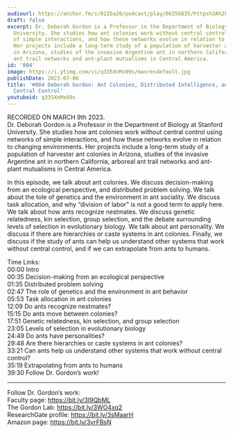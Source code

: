 ```yaml
---
audiourl: https://anchor.fm/s/822ba20/podcast/play/66256835/https%3A%2F%2Fd3ctxlq1ktw2nl.cloudfront.net%2Fstaging%2F2023-2-9%2Ff2e882ad-e930-b829-f2ae-50058a152f07.m4a
draft: false
excerpt: Dr. Deborah Gordon is a Professor in the Department of Biology at Stanford
  University. She studies how ant colonies work without central control using networks
  of simple interactions, and how these networks evolve in relation to changing environments.
  Her projects include a long-term study of a population of harvester ant colonies
  in Arizona, studies of the invasive Argentine ant in northern California, arboreal
  ant trail networks and ant-plant mutualisms in Central America.
id: '804'
image: https://i.ytimg.com/vi/q335XnMx09s/maxresdefault.jpg
publishDate: 2023-07-06
title: '#804 Deborah Gordon: Ant Colonies, Distributed Intelligence, and Systems Without
  Central Control'
youtubeid: q335XnMx09s
---
```

<div class="timelinks">

RECORDED ON MARCH 9th 2023.  
Dr. Deborah Gordon is a Professor in the Department of Biology at Stanford University. She studies how ant colonies work without central control using networks of simple interactions, and how these networks evolve in relation to changing environments. Her projects include a long-term study of a population of harvester ant colonies in Arizona, studies of the invasive Argentine ant in northern California, arboreal ant trail networks and ant-plant mutualisms in Central America.

In this episode, we talk about ant colonies. We discuss decision-making from an ecological perspective, and distributed problem solving. We talk about the tole of genetics and the environment in ant sociality. We discuss task allocation, and why “division of labor” is not a good term to apply here. We talk about how ants recognize nestmates. We discuss genetic relatedness, kin selection, group selection, and the debate surrounding levels of selection in evolutionary biology. We talk about ant personality. We discuss if there are hierarchies or caste systems in ant colonies. Finally, we discuss if the study of ants can help us understand other systems that work without central control, and if we can extrapolate from ants to humans.

Time Links:  
<time>00:00</time> Intro  
<time>00:35</time> Decision-making from an ecological perspective  
<time>01:35</time> Distributed problem solving  
<time>02:47</time> The role of genetics and the environment in ant behavior  
<time>05:53</time> Task allocation in ant colonies  
<time>12:09</time> Do ants recognize nestmates?  
<time>15:15</time> Do ants move between colonies?  
<time>17:51</time> Genetic relatedness, kin selection, and group selection  
<time>23:05</time> Levels of selection in evolutionary biology  
<time>24:49</time> Do ants have personalities?  
<time>29:48</time> Are there hierarchies or caste systems in ant colonies?  
<time>33:21</time> Can ants help us understand other systems that work without central control?  
<time>35:19</time> Extrapolating from ants to humans  
<time>39:30</time> Follow Dr. Gordon’s work!

---

Follow Dr. Gordon’s work:  
Faculty page: https://bit.ly/3I9QbML  
The Gordon Lab: https://bit.ly/3WO4xq2  
ResearchGate profile: https://bit.ly/3sMaarH  
Amazon page: https://bit.ly/3vrFBsN
</div>


